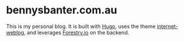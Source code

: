 # bennysbanter.com.au

This is my personal blog. It is built with [Hugo](https://gohugo.io/), uses the theme [internet-weblog](https://github.com/jnjosh/internet-weblog), and leverages [Forestry.io](https://forestry.io/) on the backend.
